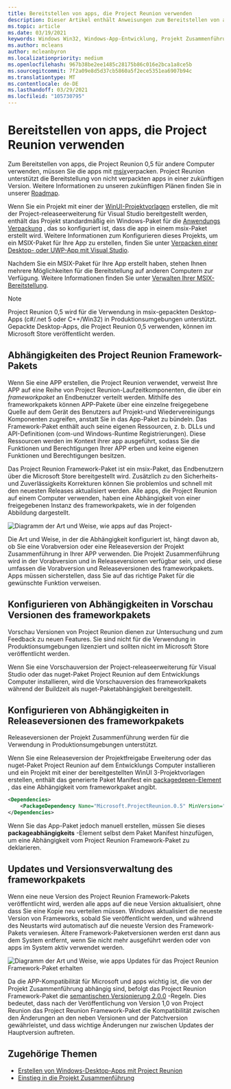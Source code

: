 ```yaml
---
title: Bereitstellen von apps, die Project Reunion verwenden
description: Dieser Artikel enthält Anweisungen zum Bereitstellen von apps, die Project Reunion verwenden.
ms.topic: article
ms.date: 03/19/2021
keywords: Windows Win32, Windows-App-Entwicklung, Projekt Zusammenführung
ms.author: mcleans
author: mcleanbyron
ms.localizationpriority: medium
ms.openlocfilehash: 967b38be2ee1485c28175b86c016e2bca1a8ce5b
ms.sourcegitcommit: 7f2a09e8d5d37cb5860a5f2ece5351ea6907b94c
ms.translationtype: MT
ms.contentlocale: de-DE
ms.lasthandoff: 03/29/2021
ms.locfileid: "105730795"
---
```

# <a name="deploy-apps-that-use-project-reunion"></a>Bereitstellen von apps, die Project Reunion verwenden

Zum Bereitstellen von apps, die Project Reunion 0,5 für andere Computer verwenden, müssen Sie die apps mit [msix](/windows/msix)verpacken. Project Reunion unterstützt die Bereitstellung von nicht verpackten apps in einer zukünftigen Version. Weitere Informationen zu unseren zukünftigen Plänen finden Sie in unserer [Roadmap](https://github.com/microsoft/ProjectReunion/blob/main/docs/roadmap.md).

Wenn Sie ein Projekt mit einer der [WinUI-Projektvorlagen](..\winui\winui3\winui-project-templates-in-visual-studio.md) erstellen, die mit der Project-releaseerweiterung für Visual Studio bereitgestellt werden, enthält das Projekt standardmäßig ein Windows-Paket für die [Anwendungs Verpackung](/windows/msix/desktop/desktop-to-uwp-packaging-dot-net) , das so konfiguriert ist, dass die app in einem msix-Paket erstellt wird. Weitere Informationen zum Konfigurieren dieses Projekts, um ein MSIX-Paket für Ihre App zu erstellen, finden Sie unter [Verpacken einer Desktop- oder UWP-App mit Visual Studio](/windows/msix/package/packaging-uwp-apps).

Nachdem Sie ein MSIX-Paket für Ihre App erstellt haben, stehen Ihnen mehrere Möglichkeiten für die Bereitstellung auf anderen Computern zur Verfügung. Weitere Informationen finden Sie unter [Verwalten Ihrer MSIX-Bereitstellung](/windows/msix/desktop/managing-your-msix-deployment-overview).

> [!NOTE]
> Project Reunion 0,5 wird für die Verwendung in msix-gepackten Desktop-Apps (c#/.net 5 oder C++/Win32) in Produktionsumgebungen unterstützt. Gepackte Desktop-Apps, die Project Reunion 0,5 verwenden, können im Microsoft Store veröffentlicht werden.

## <a name="dependencies-on-the-project-reunion-framework-package"></a>Abhängigkeiten des Project Reunion Framework-Pakets

Wenn Sie eine APP erstellen, die Project Reunion verwendet, verweist Ihre APP auf eine Reihe von Project Reunion-Laufzeitkomponenten, die über ein *frameworkpaket* an Endbenutzer verteilt werden. Mithilfe des frameworkpakets können APP-Pakete über eine einzelne freigegebene Quelle auf dem Gerät des Benutzers auf Projekt-und Wiedervereinigungs Komponenten zugreifen, anstatt Sie in das App-Paket zu bündeln. Das Framework-Paket enthält auch seine eigenen Ressourcen, z. b. DLLs und API-Definitionen (com-und Windows-Runtime Registrierungen). Diese Ressourcen werden im Kontext ihrer app ausgeführt, sodass Sie die Funktionen und Berechtigungen Ihrer APP erben und keine eigenen Funktionen und Berechtigungen besitzen.

Das Project Reunion Framework-Paket ist ein msix-Paket, das Endbenutzern über die Microsoft Store bereitgestellt wird. Zusätzlich zu den Sicherheits-und Zuverlässigkeits Korrekturen können Sie problemlos und schnell mit den neuesten Releases aktualisiert werden. Alle apps, die Project Reunion auf einem Computer verwenden, haben eine Abhängigkeit von einer freigegebenen Instanz des frameworkpakets, wie in der folgenden Abbildung dargestellt.

![Diagramm der Art und Weise, wie apps auf das Project-](images/framework.png)

Die Art und Weise, in der die Abhängigkeit konfiguriert ist, hängt davon ab, ob Sie eine Vorabversion oder eine Releaseversion der Projekt Zusammenführung in Ihrer APP verwenden. Die Projekt Zusammenführung wird in der Vorabversion und in Releaseversionen verfügbar sein, und diese umfassen die Vorabversion und Releaseversionen des frameworkpakets. Apps müssen sicherstellen, dass Sie auf das richtige Paket für die gewünschte Funktion verweisen.

## <a name="configure-dependencies-on-preview-versions-of-the-framework-package"></a>Konfigurieren von Abhängigkeiten in Vorschau Versionen des frameworkpakets

Vorschau Versionen von Project Reunion dienen zur Untersuchung und zum Feedback zu neuen Features. Sie sind nicht für die Verwendung in Produktionsumgebungen lizenziert und sollten nicht im Microsoft Store veröffentlicht werden.

Wenn Sie eine Vorschauversion der Project-releaseerweiterung für Visual Studio oder das nuget-Paket Project Reunion auf dem Entwicklungs Computer installieren, wird die Vorschauversion des frameworkpakets während der Buildzeit als nuget-Paketabhängigkeit bereitgestellt.

## <a name="configure-dependencies-on-release-versions-of-the-framework-package"></a>Konfigurieren von Abhängigkeiten in Releaseversionen des frameworkpakets

Releaseversionen der Projekt Zusammenführung werden für die Verwendung in Produktionsumgebungen unterstützt.

Wenn Sie eine Releaseversion der Projektfreigabe Erweiterung oder das nuget-Paket Project Reunion auf dem Entwicklungs Computer installieren und ein Projekt mit einer der bereitgestellten WinUI 3-Projektvorlagen erstellen, enthält das generierte Paket Manifest ein [packagedepen-Element](/uwp/schemas/appxpackage/uapmanifestschema/element-packagedependency) , das eine Abhängigkeit vom frameworkpaket angibt.

```xml
<Dependencies>
    <PackageDependency Name="Microsoft.ProjectReunion.0.5" MinVersion="0.52103.9000.0" Publisher="CN=Microsoft Corporation, O=Microsoft Corporation, L=Redmond, S=Washington, C=US" />
</Dependencies>
```

Wenn Sie das App-Paket jedoch manuell erstellen, müssen Sie dieses **packageabhängigkeits** -Element selbst dem Paket Manifest hinzufügen, um eine Abhängigkeit vom Project Reunion Framework-Paket zu deklarieren.

## <a name="updates-and-versioning-of-the-framework-package"></a>Updates und Versionsverwaltung des frameworkpakets

Wenn eine neue Version des Project Reunion Framework-Pakets veröffentlicht wird, werden alle apps auf die neue Version aktualisiert, ohne dass Sie eine Kopie neu verteilen müssen. Windows aktualisiert die neueste Version von Frameworks, sobald Sie veröffentlicht werden, und während des Neustarts wird automatisch auf die neueste Version des Framework-Pakets verwiesen. Ältere Framework-Paketversionen werden erst dann aus dem System entfernt, wenn Sie nicht mehr ausgeführt werden oder von apps im System aktiv verwendet werden.

![Diagramm der Art und Weise, wie apps Updates für das Project Reunion Framework-Paket erhalten](images/framework-update.png)

Da die APP-Kompatibilität für Microsoft und apps wichtig ist, die von der Projekt Zusammenführung abhängig sind, befolgt das Project Reunion Framework-Paket die [semantischen Versionierung 2.0.0](https://semver.org/) -Regeln. Dies bedeutet, dass nach der Veröffentlichung von Version 1,0 von Project Reunion das Project Reunion Framework-Paket die Kompatibilität zwischen den Änderungen an den neben Versionen und der Patchversion gewährleistet, und dass wichtige Änderungen nur zwischen Updates der Hauptversion auftreten.

## <a name="related-topics"></a>Zugehörige Themen

- [Erstellen von Windows-Desktop-Apps mit Project Reunion](index.md)
- [Einstieg in die Projekt Zusammenführung](get-started-with-project-reunion.md)
